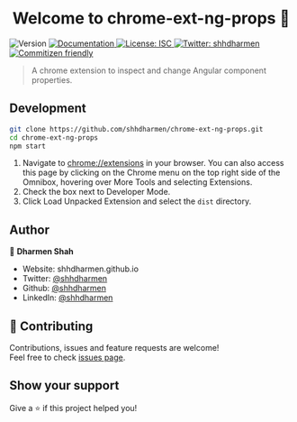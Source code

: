 <h1 align="center">Welcome to chrome-ext-ng-props 👋</h1>
<p>
  <img alt="Version" src="https://img.shields.io/badge/version-1.0.0-blue.svg?cacheSeconds=2592000" />
  <a href="https://github.com/shhdharmen/chrome-ext-ng-props" target="_blank">
    <img alt="Documentation" src="https://img.shields.io/badge/documentation-yes-brightgreen.svg" />
  </a>
  <a href="#" target="_blank">
    <img alt="License: ISC" src="https://img.shields.io/badge/License-ISC-yellow.svg" />
  </a>
  <a href="https://twitter.com/shhdharmen" target="_blank">
    <img alt="Twitter: shhdharmen" src="https://img.shields.io/twitter/follow/shhdharmen.svg?style=social" />
  </a>
  <a href="http://commitizen.github.io/cz-cli/" target="_blank">
    <img alt="Commitizen friendly" src="https://img.shields.io/badge/commitizen-friendly-brightgreen.svg">
  </a>
</p>

> A chrome extension to inspect and change Angular component properties.

## Development

```bash
git clone https://github.com/shhdharmen/chrome-ext-ng-props.git
cd chrome-ext-ng-props
npm start
```

1. Navigate to [chrome://extensions](chrome://extensions) in your browser. You can also access this page by clicking on the Chrome menu on the top right side of the Omnibox, hovering over More Tools and selecting Extensions.
2. Check the box next to Developer Mode.
3. Click Load Unpacked Extension and select the `dist` directory.

## Author

👤 **Dharmen Shah**

- Website: shhdharmen.github.io
- Twitter: [@shhdharmen](https://twitter.com/shhdharmen)
- Github: [@shhdharmen](https://github.com/shhdharmen)
- LinkedIn: [@shhdharmen](https://linkedin.com/in/shhdharmen)

## 🤝 Contributing

Contributions, issues and feature requests are welcome!<br />Feel free to check [issues page](https://github.com/shhdharmen/chrome-ext-ng-props/issues).

## Show your support

Give a ⭐️ if this project helped you!

